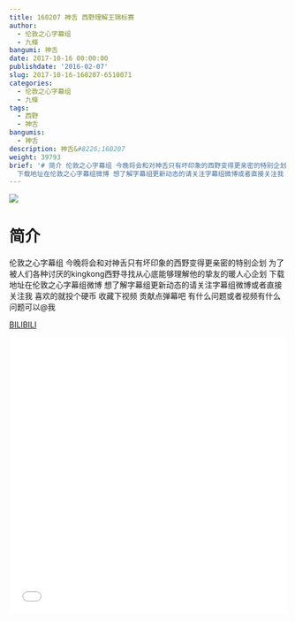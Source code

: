 ```yaml
---
title: 160207 神舌 西野理解王锦标赛
author:
  - 伦敦之心字幕组
  - 九條
bangumi: 神舌
date: 2017-10-16 00:00:00
publishdate: '2016-02-07'
slug: 2017-10-16-160207-6510071
categories:
  - 伦敦之心字幕组
  - 九條
tags:
  - 西野
  - 神舌
bangumis:
  - 神舌
description: 神舌&#8226;160207
weight: 39793
brief: '# 简介 伦敦之心字幕组 今晚将会和对神舌只有坏印象的西野变得更亲密的特别企划 为了被人们各种讨厌的kingkong西野寻找从心底能够理解他的挚友的暖人心企划
  下载地址在伦敦之心字幕组微博 想了解字幕组更新动态的请关注字幕组微博或者直接关注我 喜欢的就投个硬币 收藏下视频 贡献点弹幕吧 有什么问题或者视频有什么问题可以@我'
---
```


![](https://i.imgur.com/SvGtkFI.jpg)

# 简介  
伦敦之心字幕组 今晚将会和对神舌只有坏印象的西野变得更亲密的特别企划 为了被人们各种讨厌的kingkong西野寻找从心底能够理解他的挚友的暖人心企划 下载地址在伦敦之心字幕组微博 想了解字幕组更新动态的请关注字幕组微博或者直接关注我 喜欢的就投个硬币 收藏下视频 贡献点弹幕吧
有什么问题或者视频有什么问题可以@我

  [BILIBILI](https://www.bilibili.com/video/av6510071/)


<div class="vcontainer">  <iframe class='video' src="//www.bilibili.com/blackboard/player.html?aid=6510071" width="100%" height="500" frameborder="0" allowfullscreen="allowfullscreen"></iframe></div>
